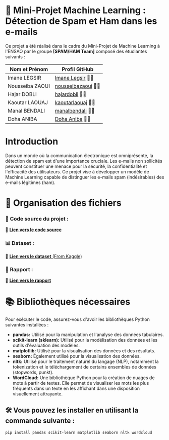 # 📧 Mini-Projet Machine Learning : Détection de Spam et Ham dans les e-mails

Ce projet a été réalisé dans le cadre du Mini-Projet de Machine Learning à l'ENSAO par le groupe **[SPAM/HAM Team]** composé des étudiantes suivants :

| Nom et Prénom       | Profil GitHub       |
|---------------------|---------------------|
| Imane LEGSIR        | [Imane Legsir](https://github.com/ImeneLEG) 👩‍💻 |
| Nousseiba ZAOUI     | [nousseibazaoui](lien_vers_profil) 👩‍💻 |
| Hajar DOBLI         | [hajardobli](https://github.com/HajarDobli) 👩‍💻 |
| Kaoutar LAOUAJ      | [kaoutarlaouaj](https://github.com/Kaoutarlaouaj) 👩‍💻 |
| Manal BENDALI       | [manalbendali](https://github.com/manalbendali) 👩‍💻 |
| Doha ANIBA          | [Doha Aniba](https://github.com/Dohaaniba) 👩‍💻 |

#  Introduction

Dans un monde où la communication électronique est omniprésente, la détection de spam est d'une importance cruciale. Les e-mails non sollicités peuvent constituer une menace pour la sécurité, la confidentialité et l'efficacité des utilisateurs. Ce projet vise à développer un modèle de Machine Learning capable de distinguer les e-mails spam (indésirables) des e-mails légitimes (ham).

# 📁 Organisation des fichiers

### 📄 **Code source du projet :** 
🔗 [**Lien vers le code source**](Copie_de_Project_Machine_Learning.ipynb) 

### 📊 **Dataset :** 
🔗 [**Lien vers le dataset** (From Kaggle)](spam_ham_dataset.csv) 

### 📑 **Rapport :** 
🔗 [**Lien vers le rapport**](Rapport_Spam&Ham_Preject.pdf) 

# 📚 Bibliothèques nécessaires

Pour exécuter le code, assurez-vous d'avoir les bibliothèques Python suivantes installées :

- **pandas:** Utilisé pour la manipulation et l'analyse des données tabulaires.
- **scikit-learn (sklearn):** Utilisé pour la modélisation des données et les outils d'évaluation des modèles.
- **matplotlib:** Utilisé pour la visualisation des données et des résultats.
- **seaborn:** Également utilisé pour la visualisation des données.
- **nltk:** Utilisé pour le traitement naturel du langage (NLP), notamment la tokenization et le téléchargement de certains ensembles de données (stopwords, punkt).
- **WordCloud:** Une bibliothèque Python pour la création de nuages de mots à partir de textes. Elle permet de visualiser les mots les plus fréquents dans un texte en les affichant dans une disposition visuellement attrayante.

## 🛠️ Vous pouvez les installer en utilisant la commande suivante :

```bash
pip install pandas scikit-learn matplotlib seaborn nltk wordcloud
